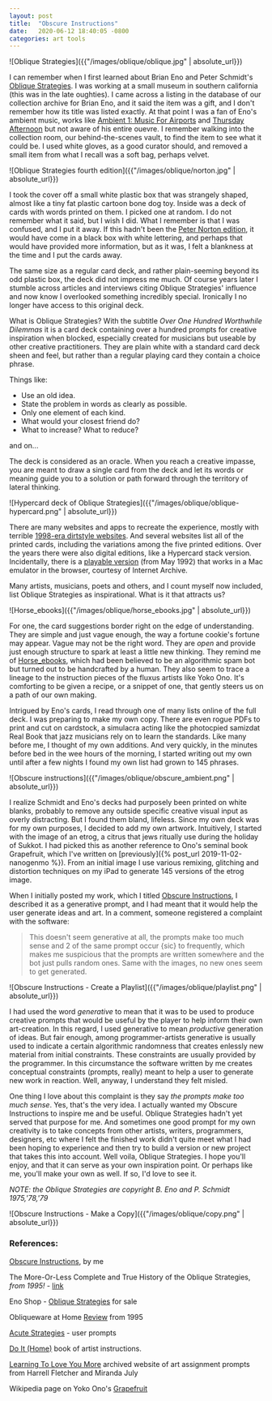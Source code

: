 ```yaml
---
layout: post
title:  "Obscure Instructions"
date:   2020-06-12 18:40:05 -0800
categories: art tools
---
```


![Oblique Strategies]({{"/images/oblique/oblique.jpg" | absolute_url}})

I can remember when I first learned about Brian Eno and Peter Schmidt's [Oblique Strategies](https://www.enoshop.co.uk/product/oblique-strategies.html). I was working at a small museum in southern california (this was in the late oughties). I came across a listing in the database of our collection archive for Brian Eno, and it said the item was a gift, and I don't remember how its title was listed exactly. At that point I was a fan of Eno's ambient music, works like [Ambient 1: Music For Airports](https://en.wikipedia.org/wiki/Ambient_1:_Music_for_Airports) and [Thursday Afternoon](https://en.wikipedia.org/wiki/Thursday_Afternoon) but not aware of his entire ouevre. I remember walking into the collection room, our behind-the-scenes vault, to find the item to see what it could be. I used white gloves, as a good curator should, and removed a small item from what I recall was a soft bag, perhaps velvet. 

![Oblique Strategies fourth edition]({{"/images/oblique/norton.jpg" | absolute_url}})

I took the cover off a small white plastic box that was strangely shaped, almost like a tiny fat plastic cartoon bone dog toy. Inside was a deck of cards with words printed on them. I picked one at random. I do not remember what it said, but I wish I did. What I remember is that I was confused, and I put it away. If this hadn't been the [Peter Norton edition](https://en.wikipedia.org/wiki/Oblique_Strategies), it would have come in a black box with white lettering, and perhaps that would have provided more information, but as it was, I felt a blankness at the time and I put the cards away. 

The same size as a regular card deck, and rather plain-seeming beyond its odd plastic box, the deck did not impress me much. Of course years later I stumble across articles and interviews citing Oblique Strategies' influence and now know I overlooked something incredibly special. Ironically I no longer have access to this original deck.

What is Oblique Strategies? With the subtitle *Over One Hundred Worthwhile Dilemmas* it is a card deck containing over a hundred prompts for creative inspiration when blocked, especially created for musicians but useable by other creative practitioners. They are plain white with a standard card deck sheen and feel, but rather than a regular playing card they contain a choice phrase. 

Things like:

- Use an old idea.
- State the problem in words as clearly as possible.
- Only one element of each kind.
- What would your closest friend do?
- What to increase? What to reduce?

and on...

The deck is considered as an oracle. When you reach a creative impasse, you are meant to draw a single card from the deck and let its words or meaning guide you to a solution or path forward through the territory of lateral thinking.

![Hypercard deck of Oblique Strategies]({{"/images/oblique/oblique-hypercard.png" | absolute_url}})

There are many websites and apps to recreate the experience, mostly with terrible [1998-era dirtstyle websites](http://leetusman.com/nosebook/prof-dr-style). And several websites list all of the printed cards, including the variations among the five printed editions. Over the years there were also digital editions, like a Hypercard stack version. Incidentally, there is a [playable version](https://archive.org/details/hypercard_obliquestrategies) (from May 1992) that works in a Mac emulator in the browser, courtesy of Internet Archive.

Many artists, musicians, poets and others, and I count myself now included, list Oblique Strategies as inspirational. What is it that attracts us? 

![Horse_ebooks]({{"/images/oblique/horse_ebooks.jpg" | absolute_url}})

For one, the card suggestions border right on the edge of understanding. They are simple and just vague enough, the way a fortune cookie's fortune may appear. Vague may not be the right word. They are *open* and provide just enough structure to spark at least a little new thinking. They remind me of [Horse_ebooks](https://en.wikipedia.org/wiki/Horse_ebooks), which had been believed to be an algorithmic spam bot but turned out to be handcrafted by a human. They also seem to trace a lineage to the instruction pieces of the fluxus artists like Yoko Ono. It's comforting to be given a recipe, or a snippet of one, that gently steers us on a path of our own making. 

Intrigued by Eno's cards, I read through one of many lists online of the full deck. I was preparing to make my own copy. There are even rogue PDFs to print and cut on cardstock, a simulacra acting like the photocpied samizdat Real Book that jazz musicians rely on to learn the standards. Like many before me, I thought of my own additions. And very quickly, in the minutes before bed in the wee hours of the morning, I started writing out my own until after a few nights I found my own list had grown to 145 phrases. 

![Obscure instructions]({{"/images/oblique/obscure_ambient.png" | absolute_url}})

I realize Schmidt and Eno's decks had purposely been printed on white blanks, probably to remove any outside specific creative visual input as overly distracting. But I found them bland, lifeless. Since my own deck was for my own purposes, I decided to add my own artwork. Intuitively, I started with the image of an etrog, a citrus that jews ritually use during the holiday of Sukkot. I had picked this as another reference to Ono's seminal book Grapefruit, which I've written on [previously]({% post_url 2019-11-02-nanogenmo %}). From an initial image I use various remixing, glitching and distortion techniques on my iPad to generate 145 versions of the etrog image.

When I initially posted my work, which I titled [Obscure Instructions](https://notapipe.itch.io/obscure-instructions), I described it as a generative prompt, and I had meant that it would help the user generate ideas and art. In a comment, someone registered a complaint with the software:

> This doesn't seem generative at all, the prompts make too much sense and 2 of the same prompt occur {sic} to frequently, which makes me suspicious that the prompts are written somewhere and the bot just pulls random ones. Same with the images, no new ones seem to get generated.

![Obscure Instructions - Create a Playlist]({{"/images/oblique/playlist.png" | absolute_url}})

I had used the word *generative* to mean that it was to be used to produce creative prompts that would be useful by the player to help inform their own art-creation. In this regard, I used generative to mean *productive* generation of ideas. But fair enough, among programmer-artists generative is usually used to indicate a certain algorithmic randomness that creates enlessly new material from initial constraints. These constraints are usually provided by the programmer. In this circumstance the software written by me creates conceptual constraints (prompts, really) meant to help a user to generate new work in reaction. Well, anyway, I understand they felt misled. 

One thing I love about this complaint is they say *the prompts make too much sense*. Yes, that's the very idea. I actually wanted my Obscure Instructions to inspire me and be useful. Oblique Strategies hadn't yet served that purpose for me. And sometimes one good prompt for my own creativity is to take concepts from other artists, writers, programmers, designers, etc where I felt the finished work didn't quite meet what I had been hoping to experience and then try to build a version or new project that takes this into account. Well voila, Oblique Strategies. I hope you'll enjoy, and that it can serve as your own inspiration point. Or perhaps like me, you'll make your own as well. If so, I'd love to see it.

*NOTE: the Oblique Strategies are copyright B. Eno and P. Schmidt 1975,'78,'79*
 
![Obscure Instructions - Make a Copy]({{"/images/oblique/copy.png" | absolute_url}})

### References:

[Obscure Instructions](https://notapipe.itch.io/obscure-instructions), by me

The More-Or-Less Complete and True History of the Oblique Strategies, *from 1995!* - [link](http://music.hyperreal.org/artists/brian_eno/osfaq2.html)

Eno Shop - [Oblique Strategies](https://www.enoshop.co.uk/shop/oblique-strategies) for sale

Obliqueware at Home [Review](http://music.hyperreal.org/artists/brian_eno/obliquew.html) from 1995

[Acute Strategies](http://www.rtqe.net/ObliqueStrategies/Acute.html) - user prompts

[Do It (Home)](https://curatorsintl.org/special-projects/do-it) book of artist instructions.

[Learning To Love You More](http://learningtoloveyoumore.com/) archived website of art assignment prompts from Harrell Fletcher and Miranda July

Wikipedia page on Yoko Ono's [Grapefruit](https://en.wikipedia.org/wiki/Grapefruit_(book))

